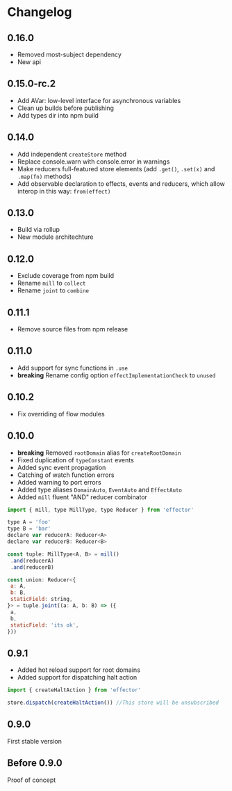 # Changelog

## 0.16.0

* Removed most-subject dependency
* New api

## 0.15.0-rc.2

* Add AVar: low-level interface for asynchronous variables
* Clean up builds before publishing
* Add types dir into npm build

## 0.14.0

* Add independent `createStore` method
* Replace console.warn with console.error in warnings
* Make reducers full-featured store elements (add `.get()`, `.set(x)` and `.map(fn)` methods)
* Add observable declaration to effects, events and reducers, which allow interop in this way: `from(effect)`

## 0.13.0

* Build via rollup
* New module architechture

## 0.12.0

* Exclude coverage from npm build
* Rename `mill` to `collect`
* Rename `joint` to `combine`

## 0.11.1

* Remove source files from npm release

## 0.11.0

* Add support for sync functions in `.use`
* **breaking** Rename config option `effectImplementationCheck` to `unused`

## 0.10.2

* Fix overriding of flow modules

## 0.10.0

* **breaking** Removed `rootDomain` alias for `createRootDomain`
* Fixed duplication of `typeConstant` events
* Added sync event propagation
* Catching of watch function errors
* Added warning to port errors
* Added type aliases `DomainAuto`, `EventAuto` and `EffectAuto`
* Added `mill` fluent "AND" reducer combinator

```js
import { mill, type MillType, type Reducer } from 'effector'

type A = 'foo'
type B = 'bar'
declare var reducerA: Reducer<A>
declare var reducerB: Reducer<B>

const tuple: MillType<A, B> = mill()
 .and(reducerA)
 .and(reducerB)

const union: Reducer<{
 a: A,
 b: B,
 staticField: string,
}> = tuple.joint((a: A, b: B) => ({
 a,
 b,
 staticField: 'its ok',
}))
```

## 0.9.1

* Added hot reload support for root domains
* Added support for dispatching halt action

```js
import { createHaltAction } from 'effector'

store.dispatch(createHaltAction()) //This store will be unsubscribed
```

## 0.9.0

First stable version

## Before 0.9.0

Proof of concept
